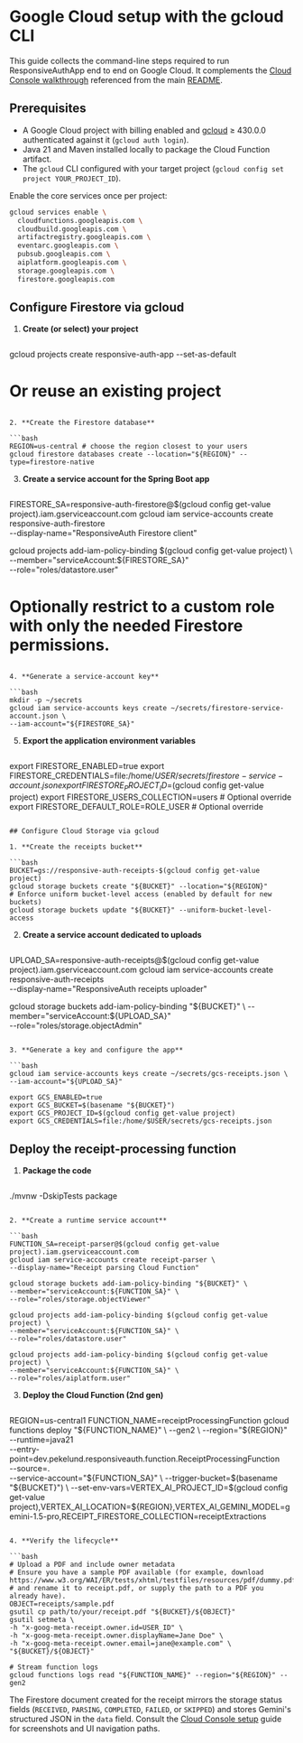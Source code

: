 # Google Cloud setup with the gcloud CLI

This guide collects the command-line steps required to run ResponsiveAuthApp end to end on Google Cloud. It complements the [Cloud Console walkthrough](gcp-setup-cloud-console.md) referenced from the main [README](../README.md).

## Prerequisites

- A Google Cloud project with billing enabled and [gcloud](https://cloud.google.com/sdk/docs/install) ≥ 430.0.0 authenticated against it (`gcloud auth login`).
- Java 21 and Maven installed locally to package the Cloud Function artifact.
- The `gcloud` CLI configured with your target project (`gcloud config set project YOUR_PROJECT_ID`).

Enable the core services once per project:

```bash
gcloud services enable \
  cloudfunctions.googleapis.com \
  cloudbuild.googleapis.com \
  artifactregistry.googleapis.com \
  eventarc.googleapis.com \
  pubsub.googleapis.com \
  aiplatform.googleapis.com \
  storage.googleapis.com \
  firestore.googleapis.com
```

## Configure Firestore via gcloud

1. **Create (or select) your project**

   ```bash
gcloud projects create responsive-auth-app --set-as-default
# Or reuse an existing project
   ```

2. **Create the Firestore database**

   ```bash
REGION=us-central # choose the region closest to your users
gcloud firestore databases create --location="${REGION}" --type=firestore-native
   ```

3. **Create a service account for the Spring Boot app**

   ```bash
FIRESTORE_SA=responsive-auth-firestore@$(gcloud config get-value project).iam.gserviceaccount.com
gcloud iam service-accounts create responsive-auth-firestore \
  --display-name="ResponsiveAuth Firestore client"

gcloud projects add-iam-policy-binding $(gcloud config get-value project) \
  --member="serviceAccount:${FIRESTORE_SA}" \
  --role="roles/datastore.user"

# Optionally restrict to a custom role with only the needed Firestore permissions.
   ```

4. **Generate a service-account key**

   ```bash
mkdir -p ~/secrets
gcloud iam service-accounts keys create ~/secrets/firestore-service-account.json \
  --iam-account="${FIRESTORE_SA}"
   ```

5. **Export the application environment variables**

   ```bash
export FIRESTORE_ENABLED=true
export FIRESTORE_CREDENTIALS=file:/home/$USER/secrets/firestore-service-account.json
export FIRESTORE_PROJECT_ID=$(gcloud config get-value project)
export FIRESTORE_USERS_COLLECTION=users             # Optional override
export FIRESTORE_DEFAULT_ROLE=ROLE_USER             # Optional override
   ```

## Configure Cloud Storage via gcloud

1. **Create the receipts bucket**

   ```bash
BUCKET=gs://responsive-auth-receipts-$(gcloud config get-value project)
gcloud storage buckets create "${BUCKET}" --location="${REGION}"
# Enforce uniform bucket-level access (enabled by default for new buckets)
gcloud storage buckets update "${BUCKET}" --uniform-bucket-level-access
   ```

2. **Create a service account dedicated to uploads**

   ```bash
UPLOAD_SA=responsive-auth-receipts@$(gcloud config get-value project).iam.gserviceaccount.com
gcloud iam service-accounts create responsive-auth-receipts \
  --display-name="ResponsiveAuth receipts uploader"

gcloud storage buckets add-iam-policy-binding "${BUCKET}" \
  --member="serviceAccount:${UPLOAD_SA}" \
  --role="roles/storage.objectAdmin"
   ```

3. **Generate a key and configure the app**

   ```bash
gcloud iam service-accounts keys create ~/secrets/gcs-receipts.json \
  --iam-account="${UPLOAD_SA}"

export GCS_ENABLED=true
export GCS_BUCKET=$(basename "${BUCKET}")
export GCS_PROJECT_ID=$(gcloud config get-value project)
export GCS_CREDENTIALS=file:/home/$USER/secrets/gcs-receipts.json
   ```

## Deploy the receipt-processing function

1. **Package the code**

   ```bash
./mvnw -DskipTests package
   ```

2. **Create a runtime service account**

   ```bash
FUNCTION_SA=receipt-parser@$(gcloud config get-value project).iam.gserviceaccount.com
gcloud iam service-accounts create receipt-parser \
  --display-name="Receipt parsing Cloud Function"

gcloud storage buckets add-iam-policy-binding "${BUCKET}" \
  --member="serviceAccount:${FUNCTION_SA}" \
  --role="roles/storage.objectViewer"

gcloud projects add-iam-policy-binding $(gcloud config get-value project) \
  --member="serviceAccount:${FUNCTION_SA}" \
  --role="roles/datastore.user"

gcloud projects add-iam-policy-binding $(gcloud config get-value project) \
  --member="serviceAccount:${FUNCTION_SA}" \
  --role="roles/aiplatform.user"
   ```

3. **Deploy the Cloud Function (2nd gen)**

   ```bash
REGION=us-central1
FUNCTION_NAME=receiptProcessingFunction
gcloud functions deploy "${FUNCTION_NAME}" \
  --gen2 \
  --region="${REGION}" \
  --runtime=java21 \
  --entry-point=dev.pekelund.responsiveauth.function.ReceiptProcessingFunction \
  --source=. \
  --service-account="${FUNCTION_SA}" \
  --trigger-bucket=$(basename "${BUCKET}") \
  --set-env-vars=VERTEX_AI_PROJECT_ID=$(gcloud config get-value project),VERTEX_AI_LOCATION=${REGION},VERTEX_AI_GEMINI_MODEL=gemini-1.5-pro,RECEIPT_FIRESTORE_COLLECTION=receiptExtractions
   ```

4. **Verify the lifecycle**

   ```bash
# Upload a PDF and include owner metadata
# Ensure you have a sample PDF available (for example, download https://www.w3.org/WAI/ER/tests/xhtml/testfiles/resources/pdf/dummy.pdf
# and rename it to receipt.pdf, or supply the path to a PDF you already have).
OBJECT=receipts/sample.pdf
gsutil cp path/to/your/receipt.pdf "${BUCKET}/${OBJECT}"
gsutil setmeta \
  -h "x-goog-meta-receipt.owner.id=USER_ID" \
  -h "x-goog-meta-receipt.owner.displayName=Jane Doe" \
  -h "x-goog-meta-receipt.owner.email=jane@example.com" \
  "${BUCKET}/${OBJECT}"

# Stream function logs
gcloud functions logs read "${FUNCTION_NAME}" --region="${REGION}" --gen2
   ```

The Firestore document created for the receipt mirrors the storage status fields (`RECEIVED`, `PARSING`, `COMPLETED`, `FAILED`, or `SKIPPED`) and stores Gemini's structured JSON in the `data` field. Consult the [Cloud Console setup](gcp-setup-cloud-console.md#deploy-the-receipt-processing-function) guide for screenshots and UI navigation paths.
